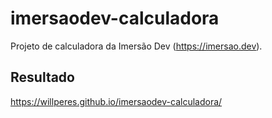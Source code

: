 # imersaodev-calculadora

Projeto de calculadora da Imersão Dev (https://imersao.dev).

## Resultado

https://willperes.github.io/imersaodev-calculadora/
